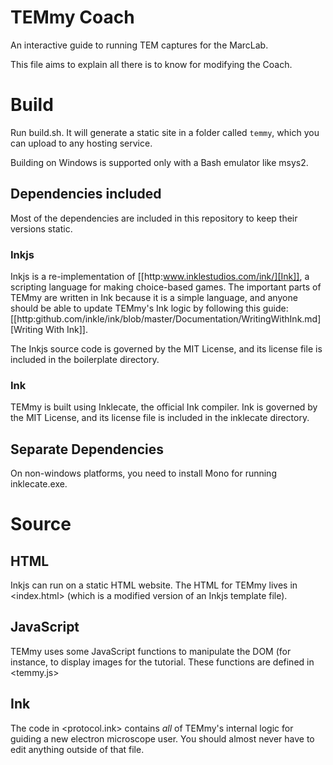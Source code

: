 TEMmy Coach
===========

An interactive guide to running TEM captures for the MarcLab.

This file aims to explain all there is to know for modifying the Coach.

# Build

Run build.sh. It will generate a static site in a folder called `temmy`, which you can upload to any hosting service.

Building on Windows is supported only with a Bash emulator like msys2.

## Dependencies included

Most of the dependencies are included in this repository to keep their versions static.

### Inkjs

Inkjs is a re-implementation of [[http:www.inklestudios.com/ink/][Ink]], a scripting language for making choice-based games. The important parts of TEMmy are written in Ink because it is a simple language, and anyone should be able to update TEMmy's Ink logic by following this guide: [[http:github.com/inkle/ink/blob/master/Documentation/WritingWithInk.md][Writing With Ink]].

The Inkjs source code is governed by the MIT License, and its license file is included in the boilerplate directory.

### Ink

TEMmy is built using Inklecate, the official Ink compiler. Ink is governed by the MIT License, and its license file is included in the inklecate directory.

## Separate Dependencies

On non-windows platforms, you need to install Mono for running inklecate.exe.

# Source

## HTML

Inkjs can run on a static HTML website. The HTML for TEMmy lives in <index.html> (which is a modified version of an Inkjs template file).

## JavaScript

TEMmy uses some JavaScript functions to manipulate the DOM (for instance, to display images for the tutorial. These functions are defined in <temmy.js>

## Ink

The code in <protocol.ink> contains *all* of TEMmy's internal logic for guiding a new electron microscope user. You should almost never have to edit anything outside of that file.